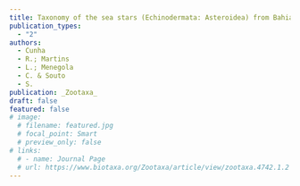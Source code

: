 ```yaml
---
title: Taxonomy of the sea stars (Echinodermata: Asteroidea) from Bahia State, including ontogenetic variation and an illustrated key to the Brazilian species
publication_types:
  - "2"  
authors:
  - Cunha 
  - R.; Martins
  - L.; Menegola 
  - C. & Souto
  - S.
publication: _Zootaxa_
draft: false
featured: false
# image:
  # filename: featured.jpg
  # focal_point: Smart
  # preview_only: false
# links:
  # - name: Journal Page
  # url: https://www.biotaxa.org/Zootaxa/article/view/zootaxa.4742.1.2
---
```


